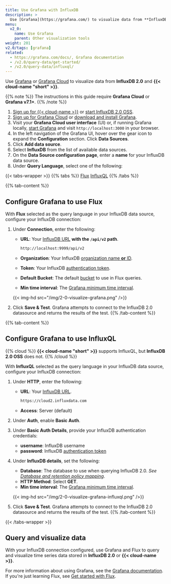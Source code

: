 ```yaml
---
title: Use Grafana with InfluxDB
description: >
  Use [Grafana](https://grafana.com/) to visualize data from **InfluxDB 2.0** and **InfluxDB Cloud**.
menu:
  v2_0:
    name: Use Grafana
    parent: Other visualization tools
weight: 201
v2.0/tags: [grafana]
related:
  - https://grafana.com/docs/, Grafana documentation
  - /v2.0/query-data/get-started/
  - /v2.0/query-data/influxql/
---
```


Use [Grafana](https://grafana.com/) or [Grafana Cloud](https://grafana.com/products/cloud/)
to visualize data from **InfluxDB 2.0** and **{{< cloud-name "short" >}}**.

{{% note %}}
The instructions in this guide require **Grafana Cloud** or **Grafana v7.1+**.
{{% /note %}}

1. [Sign up for {{< cloud-name >}}](/v2.0/get-started/) or
   [start InfluxDB 2.0 OSS](/v2.0/get-started/#start-with-influxdb-oss).
2. [Sign up for Grafana Cloud](https://grafana.com/products/cloud/) or
   [download and install Grafana](https://grafana.com/grafana/download).
3. Visit your **Grafana Cloud user interface** (UI) or, if running Grafana locally,
   [start Grafana](https://grafana.com/docs/grafana/latest/installation/) and visit
   `http://localhost:3000` in your browser.
4. In the left navigation of the Grafana UI, hover over the gear
   icon to expand the **Configuration** section. Click **Data Sources**.
5. Click **Add data source**.
6. Select **InfluxDB** from the list of available data sources.
7. On the **Data Source configuration page**, enter a **name** for your InfluxDB data source.
8. Under **Query Language**, select one of the following:

{{< tabs-wrapper >}}
{{% tabs %}}
[Flux](#)
[InfluxQL](#)
{{% /tabs %}}
<!---------------------------- BEGIN FLUX CONTENT ---------------------------->
{{% tab-content %}}
## Configure Grafana to use Flux
With **Flux** selected as the query language in your InfluxDB data source,
configure your InfluxDB connection:

1. Under **Connection**, enter the following:

    - **URL**: Your [InfluxDB URL](/v2.0/reference/urls/) **with the `/api/v2` path**.

        ```sh
        http://localhost:9999/api/v2
        ```

    - **Organization**: Your InfluxDB [organization name **or** ID](/v2.0/organizations/view-orgs/).
    - **Token**: Your InfluxDB [authentication token](/v2.0/security/tokens/).
    - **Default Bucket**: The default [bucket](/v2.0/organizations/buckets/) to use in Flux queries.
    - **Min time interval**: The [Grafana minimum time interval](https://grafana.com/docs/grafana/latest/features/datasources/influxdb/#min-time-interval).

    {{< img-hd src="/img/2-0-visualize-grafana.png" />}}

2. Click **Save & Test**. Grafana attempts to connect to the InfluxDB 2.0 datasource
   and returns the results of the test.
{{% /tab-content %}}
<!----------------------------- END FLUX CONTENT ----------------------------->
<!-------------------------- BEGIN INFLUXQL CONTENT -------------------------->
{{% tab-content %}}
## Configure Grafana to use InfluxQL

{{% cloud %}}
**{{< cloud-name "short" >}}** supports InfluxQL, but **InfluxDB 2.0 OSS** does not.
{{% /cloud %}}

With **InfluxQL** selected as the query language in your InfluxDB data source,
configure your InfluxDB connection:

1. Under **HTTP**, enter the following:

    - **URL**: Your [InfluxDB URL](/v2.0/reference/urls/).

        ```sh
        https://cloud2.influxdata.com
        ```
    - **Access**: Server (default)

2. Under **Auth**, enable **Basic Auth**.
3. Under **Basic Auth Details**, provide your InfluxDB authentication credentials:

    - **username**: InfluxDB username
    - **password**: InfluxDB [authentication token](/v2.0/security/tokens/)

4. Under **InfluxDB details**, set the following:

    - **Database**: The database to use when querying InfluxDB 2.0.
      _See [Database and retention policy mapping](/v2.0/reference/api/influxdb-1x/dbrp/)._
    - **HTTP Method**: Select **GET**.
    - **Min time interval**: The [Grafana minimum time interval](https://grafana.com/docs/grafana/latest/features/datasources/influxdb/#min-time-interval).

    {{< img-hd src="/img/2-0-visualize-grafana-influxql.png" />}}

5. Click **Save & Test**. Grafana attempts to connect to the InfluxDB 2.0 datasource
   and returns the results of the test.
{{% /tab-content %}}
<!--------------------------- END INFLUXQL CONTENT --------------------------->
{{< /tabs-wrapper >}}

## Query and visualize data
With your InfluxDB connection configured, use Grafana and Flux to query and
visualize time series data stored in **InfluxDB 2.0** or **{{< cloud-name >}}**.

For more information about using Grafana, see the [Grafana documentation](https://grafana.com/docs/).
If you're just learning Flux, see [Get started with Flux](/v2.0/query-data/get-started/).
